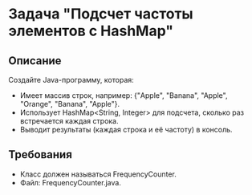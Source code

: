 # Задача "Подсчет частоты элементов с HashMap"

## Описание

Создайте Java-программу, которая:

- Имеет массив строк, например: {"Apple", "Banana", "Apple", "Orange", "Banana", "Apple"}.
- Использует HashMap<String, Integer> для подсчета, сколько раз встречается каждая строка.
- Выводит результаты (каждая строка и её частоту) в консоль.

## Требования

- Класс должен называться FrequencyCounter.
- Файл: FrequencyCounter.java.

